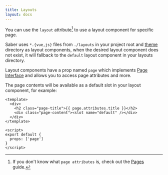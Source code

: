 ```yaml
---
title: Layouts
layout: docs
---
```


You can use the `layout` attribute[^1] to use a layout component for specific page.

Saber uses `*.{vue,js}` files from `./layouts` in your project root and [theme](./theming.md) directory as layout components, when the desired layout component does not exist, it will fallback to the `default` layout component in your layouts directory.

Layout components have a prop named `page` which implements [Page Interface](./page-interface.md) and allows you to access page attributes and more.

The page contents will be available as a default slot in your layout component, for example:

```vue
<template>
  <div>
    <h2 class="page-title">{{ page.attributes.title }}</h2>
    <div class="page-content"><slot name="default" /></div>
  </div>
</template>

<script>
export default {
  props: ['page']
}
</script>
```

[^1]: If you don't know what `page attributes` is, check out the [Pages](./pages.md) guide.
